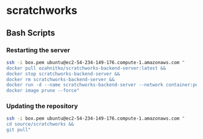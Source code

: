 # scratchworks

## Bash Scripts

### Restarting the server

```bash
ssh -i box.pem ubuntu@ec2-54-234-149-176.compute-1.amazonaws.com "
docker pull ozahnitko/scratchworks-backend-server:latest &&
docker stop scratchworks-backend-server &&
docker rm scratchworks-backend-server &&
docker run -d --name scratchworks-backend-server --network container:postgres ozahnitko/scratchworks-backend-server:latest &&
docker image prune --force"
```

### Updating the repository

```bash
ssh -i box.pem ubuntu@ec2-54-234-149-176.compute-1.amazonaws.com "
cd source/scratchworks &&
git pull"
```
